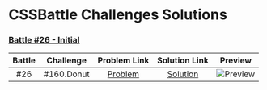 # CSSBattle Challenges Solutions

### [Battle #26 - Initial](https://cssbattle.dev/battle/26)

| Battle   | Challenge | Problem Link | Solution Link | Preview |
|:--------:|:---------:|:------------:|:-------------:|:-------:|
| #26      | #160.Donut | [Problem](https://cssbattle.dev/play/160) | [Solution](Battle%2326%20-%20Initial/%23160.Donut.html) | ![Preview](https://cssbattle.dev/targets/160.png) |